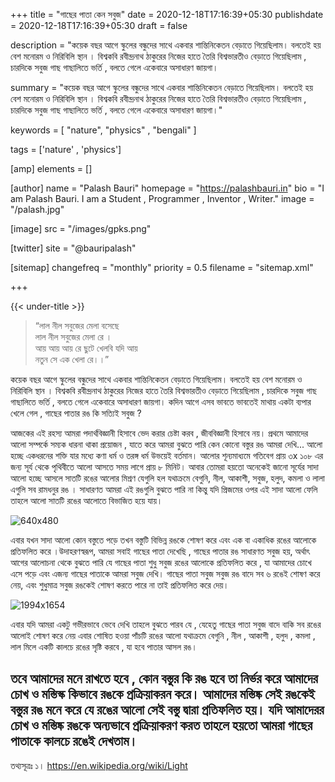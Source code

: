 +++
title = "গাছের পাতা কেন সবুজ"
date = 2020-12-18T17:16:39+05:30
publishdate = 2020-12-18T17:16:39+05:30
draft = false

description = "কয়েক বছর আগে স্কুলের বন্ধুদের সাথে একবার শান্তিনিকেতন বেড়াতে গিয়েছিলাম। বলতেই হয় বেশ মনোরম ও নিরিবিলি স্থান । বিশ্বকবি রবীন্দ্রনাথ ঠাকুরের নিজের হাতে তৈরি বিশ্বভারতীও বেড়াতে গিয়েছিলাম , চারদিকে সবুজ গাছ গাছালিতে ভর্তি , বলতে গেলে একেবারে অসাধারণ জায়গা।

summary = "কয়েক বছর আগে স্কুলের বন্ধুদের সাথে একবার শান্তিনিকেতন বেড়াতে গিয়েছিলাম। বলতেই হয় বেশ মনোরম ও নিরিবিলি স্থান । বিশ্বকবি রবীন্দ্রনাথ ঠাকুরের নিজের হাতে তৈরি বিশ্বভারতীও বেড়াতে গিয়েছিলাম , চারদিকে সবুজ গাছ গাছালিতে ভর্তি , বলতে গেলে একেবারে অসাধারণ জায়গা।"


keywords = [
    "nature",
    "physics" ,
    "bengali"
]

tags = ['nature' , 'physics']

[amp]
    elements = []


[author]
    name = "Palash Bauri"
    homepage = "https://palashbauri.in"
    bio = "I am Palash Bauri. I am a Student , Programmer , Inventor , Writer."
    image = "/palash.jpg"

[image]
    src = "/images/gpks.png"    

[twitter]
    site = "@bauripalash"

[sitemap]
    changefreq = "monthly"
    priority = 0.5
    filename = "sitemap.xml"

+++

{{< under-title >}}

> “লাল নীল সবুজের মেলা বসেছে <br> লাল নীল সবুজের মেলা রে । <br> আয় আয় আয় রে ছুটে খেলবি যদি আয় <br> নতুন সে এক খেলা রে।।”

কয়েক বছর আগে স্কুলের বন্ধুদের সাথে একবার শান্তিনিকেতন বেড়াতে গিয়েছিলাম। বলতেই হয় বেশ মনোরম ও নিরিবিলি স্থান । বিশ্বকবি রবীন্দ্রনাথ ঠাকুরের নিজের হাতে তৈরি বিশ্বভারতীও বেড়াতে গিয়েছিলাম , চারদিকে সবুজ গাছ গাছালিতে ভর্তি , বলতে গেলে একেবারে অসাধারণ জায়গা। কদিন আগে এসব ভাবতে ভাবতেই মাথায় একটা ব্যপার খেলে গেল , গাছের পাতার রঙ কি সত্যিই সবুজ ? 


আজকের এই রহস্য আমরা পদার্থবিজ্ঞানী হিসাবে ভেদ করার চেষ্টা করব , জীববিজ্ঞানী হিসাবে নয়। প্রথমে আমাদের আলো সম্পর্কে সম্যক ধারনা থাকা প্রয়োজন , যাতে করে আমরা বুঝতে পারি কেন কোনো বস্তুর রঙ আমরা দেখি...
আলো হচ্ছে একধরনের শক্তি যার মধ্যে কণা ধর্ম ও তরঙ্গ ধর্ম উভয়েই বর্তমান। আলোর শূন্যমাধ্যমে গতিবেগ প্রায়  ৩x ১০৮ এর জন্য সূর্য থেকে পৃথিবীতে আলো আসতে সময় লাগে প্রায় ৮ মিনিট। আবার তোমরা হয়তো অনেকেই জানো সূর্যের সাদা আলো হচ্ছে আসলে সাতটি রঙের আলোর মিশ্রণ যেগুলি হল যথাক্রমে বেগুনি, নীল, আকাশী, সবুজ, হলুদ, কমলা ও লালা এগুলি সব রামধনুর রঙ । সাধারণত আমরা এই রঙগুলি বুঝতে পারি না কিন্তু যদি প্রিজমের ওপর এই সাদা আলো ফেলি তাহলে আলো সাতটি রঙের আলোতে বিভাজিত হয়ে যায়।

![](https://i.imgur.com/fBbAoIm.png "640x480")


এবার যখন সাদা আলো কোন বস্তুতে পড়ে তখন বস্তুটি বিভিন্ন রঙকে শোষণ করে এবং এক বা একাধিক রঙের আলোকে প্রতিফলিত করে ।উদাহরণস্বরূপ, আমরা সবাই গাছের পাতা দেখেছি , গাছের পাতার রঙ সাধারণত সবুজ হয়, অর্থাৎ আগের আলোচনা থেকে বুঝতে পারি যে গাছের পাতা শুধু সবুজ রঙের আলোকে প্রতিফলিত করে , যা আমাদের চোখে এসে পড়ে এবং এজন্য গাছের পাতাকে আমরা সবুজ দেখি। গাছের পাতা সবুজ সবুজ রঙ বাদে সব ৬ রঙেই শোষণ করে নেয়, এবং শুধুমাত্র সবুজ রঙকেই শোষণ করতে পারে না তাই প্রতিফলিত করে দেয়। 

![](https://i.imgur.com/C8bCsOI.jpg "1994x1654")

এবার যদি আমরা একটু গভীরভাবে ভেবে দেখি তাহলে বুঝতে পারব যে , যেহেতু গাছের পাতা সবুজ বাদে বাকি সব রঙের আলোই শোষণ করে নেয় এবার শোষিত হওয়া পাঁচটি রঙের আলো যথাক্রমে বেগুনি , নীল , আকাশী , হলুদ , কমলা , লাল মিলে একটি কালচে রঙের সৃষ্টি করবে , যা হবে পাতার আসল রঙ। 

তবে আমাদের মনে রাখতে হবে , কোন বস্তুর কি রঙ হবে তা নির্ভর করে আমাদের চোখ ও মস্তিস্ক কিভাবে রঙকে প্রক্রিয়াকরন করে। আমাদের মস্তিষ্ক সেই রঙকেই বস্তুর রঙ মনে করে যে রঙের আলো সেই বস্তু দ্বারা প্রতিফলিত হয়। যদি আমাদেরর চোখ ও মস্তিষ্ক রঙকে অন্যভাবে প্রক্রিয়াকরণ করত তাহলে হয়তো আমরা গাছের পাতাকে কালচে রঙেই দেখতাম। 
---

তথ্যসূত্রঃ
১। <https://en.wikipedia.org/wiki/Light>





